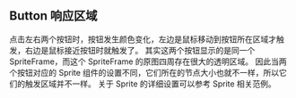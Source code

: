 ## Button 响应区域

点击左右两个按钮时，按钮发生颜色变化，左边是鼠标移动到按钮所在区域才触发，右边是鼠标接近按钮时就触发了。
其实这两个按钮显示的是同一个 SpriteFrame，而这个 SpriteFrame 的原图四周存在很大的透明区域。
因此当两个按钮对应的 Sprite 组件的设置不同，它们所在的节点大小也就不一样，所以它们的触发区域并不一样。
关于 Sprite 的详细设置可以参考 Sprite 相关范例。